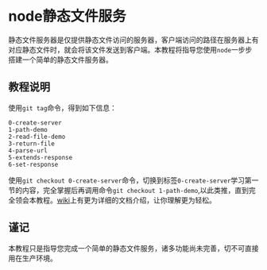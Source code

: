# node静态文件服务

静态文件服务器是仅提供静态文件访问的服务器，客户端访问的路径在服务器上有对应静态文件时，就会将该文件发送到客户端。本教程将指导您使用`node`一步步搭建一个简单的静态文件服务器。

## 教程说明

使用`git tag`命令，得到如下信息：  
```
0-create-server
1-path-demo
2-read-file-demo
3-return-file
4-parse-url
5-extends-response
6-set-response
```
使用`git checkout 0-create-server`命令，切换到标签`0-create-server`学习第一节的内容，完全掌握后再调用命令`git checkout 1-path-demo`,以此类推，直到完全领会本教程。[wiki](./wikis/Home)上有更为详细的文档介绍，让你理解更为轻松。

## 谨记

本教程只是指导您完成一个简单的静态文件服务，诸多功能尚未完善，切不可直接用在生产环境。

